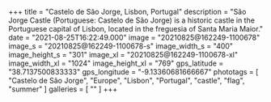 +++
title = "Castelo de São Jorge, Lisbon, Portugal"
description = "São Jorge Castle (Portuguese: Castelo de São Jorge) is a historic castle in the Portuguese capital of Lisbon, located in the freguesia of Santa Maria Maior."
date = "2021-08-25T16:22:49.000"
image = "20210825@162249-1100678"
image_s = "20210825@162249-1100678-s"
image_width_s = "400"
image_height_s = "301"
image_xl = "20210825@162249-1100678-xl"
image_width_xl = "1024"
image_height_xl = "769"
gps_latitude = "38.7137500833333"
gps_longitude = "-9.13360681666667"
phototags = [ "Castelo de São Jorge", "Europe", "Lisbon", "Portugal", "castle", "flag", "summer" ]
galleries = [ "" ]
+++
